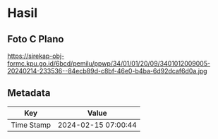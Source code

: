 # Hasil

## Foto C Plano

https://sirekap-obj-formc.kpu.go.id/6bcd/pemilu/ppwp/34/01/01/20/09/3401012009005-20240214-233536--84ecb89d-c8bf-46e0-b4ba-6d92dcaf6d0a.jpg


## Metadata

| Key        | Value               |
| ---------- | ------------------- |
| Time Stamp | 2024-02-15 07:00:44 |



